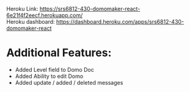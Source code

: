 Heroku Link: https://srs6812-430-domomaker-react-6e21f4f2eecf.herokuapp.com/<br>
Heroku dashboard: https://dashboard.heroku.com/apps/srs6812-430-domomaker-react<br>

<h1>Additional Features:</h1>
<ul>
  <li>Added Level field to Domo Doc</li>
  <li>Added Ability to edit Domo</li>
  <li>Added update / added / deleted messages</li>
</ul>
